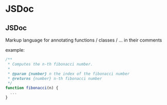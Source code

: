 # JSDoc

## JSDoc

Markup language for annotating functions / classes / ... in their comments

example:

```js
/**
 * Computes the n-th fibonacci number.
 *
 * @param {number} n the index of the fibonacci number
 * @returns {number} n-th fibonacci number
 */
function fibonacci(n) {
  ...
}
```
